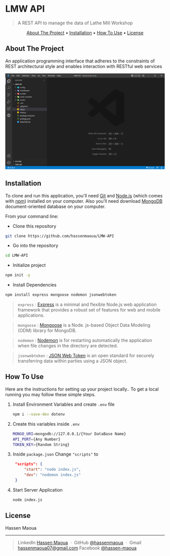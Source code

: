# LMW API

> A REST API to manage the data of Lathe Mill Workshop

<p align="center">
  <a href="#about-the-project">About The Project</a> •
  <a href="#installation">Installation</a> •
  <a href="#how-to-use">How To Use</a> •
  <a href="#license">License</a>
</p>

## About The Project

An application programming interface that adheres to the constraints of REST architectural style and enables interaction with RESTful web services

![screenshot](screenshot.png)

## Installation

To clone and run this application, you'll need [Git](https://git-scm.com) and [Node.js](https://nodejs.org/en/download/) (which comes with [npm](http://npmjs.com)) installed on your computer. Also you'll need download [MongoDB](https://www.mongodb.com/try/download/community) document-oriented database on your computer.

From your command line:

- Clone this repository

```bash
git clone https://github.com/hassenmaoua/LMW-API
```

- Go into the repository

```bash
cd LMW-API
```

- Initialize project

```bash
npm init -y
```

- Install Dependencies

```bash
npm install express mongoose nodemon jsonwebtoken
```

> `express` : [Express](https://expressjs.com/) is a minimal and flexible Node.js web application framework that provides a robust set of features for web and mobile applications.

> `mongoose` : [Mongoose](https://mongoosejs.com/) is a Node. js-based Object Data Modeling (ODM) library for MongoDB.

> `nodemon` : [Nodemon](https://www.npmjs.com/package/nodemon) is for restarting automatically the application when file changes in the directory are detected.

> `jsonwebtoken` : [JSON Web Token](https://www.npmjs.com/package/jsonwebtoken) is an open standard for securely transferring data within parties using a JSON object.

## How To Use

Here are the instructions for setting up your project locally..
To get a local running you may follow these simple steps.

1. Install Environment Variables and create `.env` file
   ```bash
   npm i --save-dev dotenv
   ```
2. Create this variables inside `.env`
   ```bash
   MONGO_URI=mongodb://127.0.0.1/{Your DataBase Name}
   API_PORT={Any Number}
   TOKEN_KEY={Random String}
   ```
3. Inside `package.json` Change `"scripts"` to
   ```json
    "scripts": {
        "start": "node index.js",
        "dev": "nodemon index.js"
    }
   ```
4. Start Server Application
   ```bash
   node index.js
   ```

## License

Hassen Maoua

---

> LinkedIn [Hassen Maoua](https://linkedin.com/in/hassen-maoua-215683251) &nbsp;&middot;&nbsp;
> GitHub [@hassenmaoua](https://github.com/hassenmaoua) &nbsp;&middot;&nbsp;
> Gmail [hassenmaoua07@gmail.com](https://mail.google.com/mail/?view=cm&fs=1&to=hassenmaoua07@gmail.com&su=About+LMW+API)
> Facebook [@hassen-maoua](https://facebook.com/hassen.maoua)
